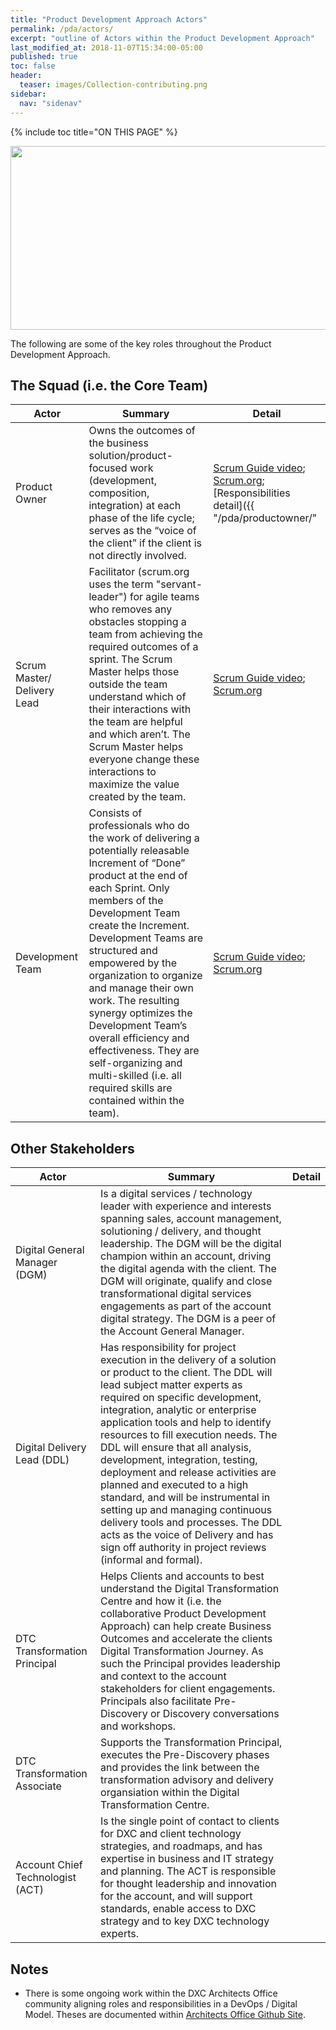 ```yaml
---
title: "Product Development Approach Actors"
permalink: /pda/actors/
excerpt: "outline of Actors within the Product Development Approach"
last_modified_at: 2018-11-07T15:34:00-05:00
published: true
toc: false
header:
  teaser: images/Collection-contributing.png
sidebar:
  nav: "sidenav"
---
```

{% include toc title="ON THIS PAGE" %}

<img src="{{ site.url }}{{ site.baseurl }}/images/pdaactors2.png" alt="" style="width:693px;height:294px;display:block; margin-left:auto; margin-right:auto" padding="1px" >

The following are some of the key roles throughout the Product Development Approach.  

## The Squad (i.e. the Core Team)

|Actor|Summary|Detail|
|---|---|---|
|Product Owner | Owns the outcomes of the business solution/product-focused work (development, composition, integration) at each phase of the life cycle; serves as the “voice of the client” if the client is not directly involved. |[Scrum Guide video](https://www.youtube.com/watch?v=3eljozEWpf8); [Scrum.org](https://www.scrum.org/resources/what-is-a-product-owner); [Responsibilities detail]({{ "/pda/productowner/" | relative_url}});|
|Scrum Master/ Delivery Lead | Facilitator (scrum.org uses the term "servant-leader") for agile teams who removes any obstacles stopping a team from achieving the required outcomes of a sprint. The Scrum Master helps those outside the team understand which of their interactions with the team are helpful and which aren’t. The Scrum Master helps everyone change these interactions to maximize the value created by the team.|[Scrum Guide video](https://www.youtube.com/watch?v=QbPkcfzi2HI); [Scrum.org](https://www.scrum.org/resources/what-is-a-scrum-master)|
|Development Team| Consists of professionals who do the work of delivering a potentially releasable Increment of “Done” product at the end of each Sprint. Only members of the Development Team create the Increment. Development Teams are structured and empowered by the organization to organize and manage their own work. The resulting synergy optimizes the Development Team’s overall efficiency and effectiveness. They are self-organizing and multi-skilled (i.e. all required skills are contained within the team).|[Scrum Guide video](https://www.youtube.com/watch?v=vLqCkj0PvtE); [Scrum.org](https://www.scrum.org/resources/what-is-a-scrum-development-team)|



## Other Stakeholders

|Actor|Summary|Detail|
|---|---|---|
|Digital General Manager (DGM) | Is a digital services / technology leader with experience and interests spanning sales, account management, solutioning / delivery, and thought leadership. The DGM will be the digital champion within an account, driving the digital agenda with the client. The DGM will originate, qualify and close transformational digital services engagements as part of the account digital strategy. The DGM is a peer of the Account General Manager.||
|Digital Delivery Lead (DDL) | Has responsibility for project execution in the delivery of a solution or product to the client. The DDL will lead subject matter experts as required on specific development, integration, analytic or enterprise application tools and help to identify resources to fill execution needs. The DDL will ensure that all analysis, development, integration, testing, deployment and release activities are planned and executed to a high standard, and will be instrumental in setting up and managing continuous delivery tools and processes. The DDL acts as the voice of Delivery and has sign off authority in project reviews (informal and formal).||
|DTC Transformation Principal | Helps Clients and accounts to best understand the Digital Transformation Centre and how it (i.e. the collaborative Product Development Approach) can help create Business Outcomes and accelerate the clients Digital Transformation Journey. As such the Principal provides leadership and context to the account stakeholders for client engagements. Principals also facilitate Pre-Discovery or Discovery conversations and workshops.||
|DTC Transformation Associate | Supports the Transformation Principal, executes the Pre-Discovery phases and provides the link between the transformation advisory and delivery organsiation within the Digital Transformation Centre.||
|Account Chief Technologist (ACT) | Is the single point of contact to clients for DXC and client technology strategies, and roadmaps, and has expertise in business and IT strategy and planning. The ACT is responsible for thought leadership and innovation for the account, and will support standards, enable access to DXC strategy and to key DXC technology experts.||



## Notes  

- There is some ongoing work within the DXC Architects Office community aligning roles and responsibilities in a DevOps / Digital Model. Theses are documented within [Architects Office Github Site](https://github.dxc.com/pages/ArchitectureOffice/Standards/Roles-and-Responsibilities/).
